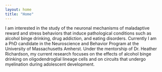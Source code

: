 ```yaml
---
layout: home
title: "Home"
---
```


I am interested in the study of the neuronal mechanisms of maladaptive reward and stress behaviors that induce pathological conditions such as alcohol binge drinking, drug addiction, and eating disorders. Currently I am a PhD candidate in the Neuroscience and Behavior Program at the University of Massachusetts Amherst. Under the mentorship of Dr. Heather Richardson,  my current research focuses on the effects of alcohol binge drinking on oligodendroglial lineage cells and on circuits that undergo myelination during adolescent development. 